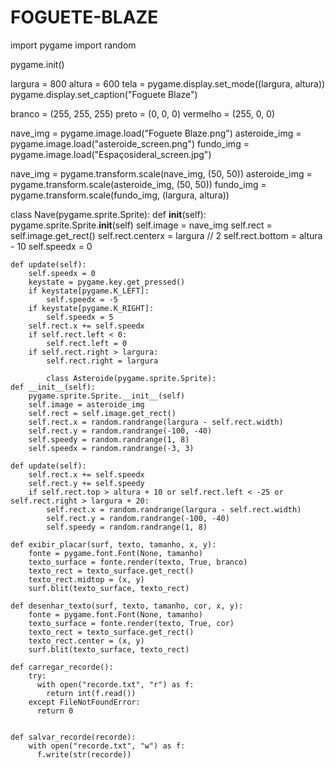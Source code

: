 # FOGUETE-BLAZE

import pygame
import random

pygame.init()

largura = 800
altura = 600
tela = pygame.display.set_mode((largura, altura))
pygame.display.set_caption("Foguete Blaze")

branco = (255, 255, 255)
preto = (0, 0, 0)
vermelho = (255, 0, 0)

nave_img = pygame.image.load("Foguete Blaze.png")
asteroide_img = pygame.image.load("asteroide_screen.png")
fundo_img = pygame.image.load("Espaçosideral_screen.jpg")

nave_img = pygame.transform.scale(nave_img, (50, 50))
asteroide_img = pygame.transform.scale(asteroide_img, (50, 50))
fundo_img = pygame.transform.scale(fundo_img, (largura, altura))

class Nave(pygame.sprite.Sprite):
    def __init__(self):
        pygame.sprite.Sprite.__init__(self)
        self.image = nave_img 
        self.rect = self.image.get_rect()
        self.rect.centerx = largura // 2
        self.rect.bottom = altura - 10
        self.speedx = 0

    def update(self):
        self.speedx = 0
        keystate = pygame.key.get_pressed()
        if keystate[pygame.K_LEFT]:
            self.speedx = -5
        if keystate[pygame.K_RIGHT]:
            self.speedx = 5
        self.rect.x += self.speedx
        if self.rect.left < 0:
            self.rect.left = 0
        if self.rect.right > largura:
            self.rect.right = largura

            class Asteroide(pygame.sprite.Sprite):
    def __init__(self):
        pygame.sprite.Sprite.__init__(self)
        self.image = asteroide_img  
        self.rect = self.image.get_rect()
        self.rect.x = random.randrange(largura - self.rect.width)
        self.rect.y = random.randrange(-100, -40)
        self.speedy = random.randrange(1, 8)
        self.speedx = random.randrange(-3, 3)

    def update(self):
        self.rect.x += self.speedx
        self.rect.y += self.speedy
        if self.rect.top > altura + 10 or self.rect.left < -25 or self.rect.right > largura + 20:
            self.rect.x = random.randrange(largura - self.rect.width)
            self.rect.y = random.randrange(-100, -40)
            self.speedy = random.randrange(1, 8)

    def exibir_placar(surf, texto, tamanho, x, y):
        fonte = pygame.font.Font(None, tamanho) 
        texto_surface = fonte.render(texto, True, branco)
        texto_rect = texto_surface.get_rect()
        texto_rect.midtop = (x, y)  
        surf.blit(texto_surface, texto_rect)

    def desenhar_texto(surf, texto, tamanho, cor, x, y):
        fonte = pygame.font.Font(None, tamanho) 
        texto_surface = fonte.render(texto, True, cor) 
        texto_rect = texto_surface.get_rect()
        texto_rect.center = (x, y)
        surf.blit(texto_surface, texto_rect)

    def carregar_recorde():
        try:
          with open("recorde.txt", "r") as f:
            return int(f.read())
        except FileNotFoundError:
          return 0


    def salvar_recorde(recorde):
        with open("recorde.txt", "w") as f:
          f.write(str(recorde))




